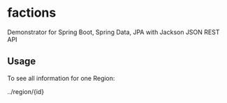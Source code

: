 # factions
Demonstrator for Spring Boot, Spring Data, JPA with Jackson JSON REST API

## Usage

To see all information for one Region:

../region/{id}
